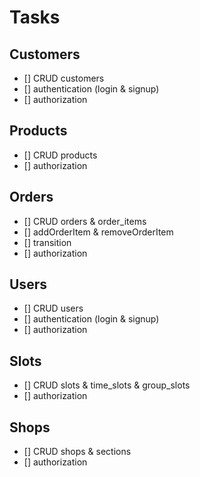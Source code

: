 # Tasks

## Customers

- [] CRUD customers
- [] authentication (login & signup)
- [] authorization

## Products

- [] CRUD products
- [] authorization

## Orders

- [] CRUD orders & order_items
- [] addOrderItem & removeOrderItem
- [] transition
- [] authorization

## Users

- [] CRUD users
- [] authentication (login & signup)
- [] authorization

## Slots

- [] CRUD slots & time_slots & group_slots
- [] authorization

## Shops

- [] CRUD shops & sections
- [] authorization
